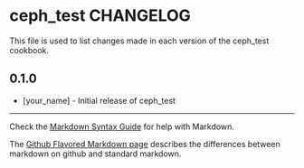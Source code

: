 ceph_test CHANGELOG
===================

This file is used to list changes made in each version of the ceph_test cookbook.

0.1.0
-----
- [your_name] - Initial release of ceph_test

- - -
Check the [Markdown Syntax Guide](http://daringfireball.net/projects/markdown/syntax) for help with Markdown.

The [Github Flavored Markdown page](http://github.github.com/github-flavored-markdown/) describes the differences between markdown on github and standard markdown.
